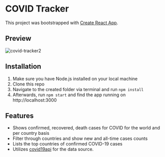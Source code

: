 # COVID Tracker

This project was bootstrapped with [Create React App](https://github.com/facebook/create-react-app).

## Preview

![covid-tracker2](https://user-images.githubusercontent.com/18715077/120091339-cb6c4100-c13c-11eb-8b77-3da57696aa8a.PNG)


## Installation

1. Make sure you have Node.js installed on your local machine
2. Clone this repo
3. Navigate to the created folder via terminal and run `npm install`
4. Afterwards, run `npm start` and find the app running on http://localhost:3000


## Features

* Shows confirmed, recovered, death cases for COVID for the world and per country basis
* Filter through countries and show new and all-time cases counts
* Lists the top countries of confirmed COVID-19 cases
* Utilizes [covid19api](https://covid19api.com/) for the data source.
